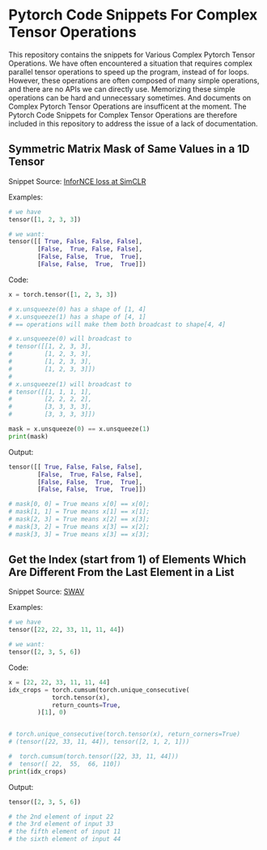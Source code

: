 # Pytorch Code Snippets For Complex Tensor Operations

This repository contains the snippets for Various Complex Pytorch Tensor Operations.
We have often encountered a situation that requires complex parallel tensor operations to speed up the program, instead of for loops.
However, these operations are often composed of many simple operations, and there are no APIs we can directly use.
Memorizing these simple operations can be hard and unnecessary sometimes.
And documents on Complex Pytorch Tensor Operations are insufficent at the moment.
The Pytorch Code Snippets for Complex Tensor Operations are therefore included in this repository to address the issue of a lack of documentation.


## Symmetric Matrix Mask of Same Values in a 1D Tensor
Snippet Source: [InforNCE loss at SimCLR](https://github.com/sthalles/SimCLR/blob/1848fc934ad844ae630e6c452300433fe99acfd9/simclr.py#L26)

Examples: 
```python
# we have
tensor([1, 2, 3, 3])

# we want: 
tensor([[ True, False, False, False],
        [False,  True, False, False],
        [False, False,  True,  True],
        [False, False,  True,  True]])
```

Code:
```python
x = torch.tensor([1, 2, 3, 3])

# x.unsqueeze(0) has a shape of [1, 4]
# x.unsqueeze(1) has a shape of [4, 1]
# == operations will make them both broadcast to shape[4, 4]

# x.unsqueeze(0) will broadcast to
# tensor([[1, 2, 3, 3],
#         [1, 2, 3, 3],
#         [1, 2, 3, 3],
#         [1, 2, 3, 3]]) 
# 
# x.unsqueeze(1) will broadcast to
# tensor([[1, 1, 1, 1],
#         [2, 2, 2, 2],
#         [3, 3, 3, 3],
#         [3, 3, 3, 3]])

mask = x.unsqueeze(0) == x.unsqueeze(1)
print(mask)
```
Output:
```python
tensor([[ True, False, False, False],
        [False,  True, False, False],
        [False, False,  True,  True],
        [False, False,  True,  True]])

# mask[0, 0] = True means x[0] == x[0]; 
# mask[1, 1] = True means x[1] == x[1]; 
# mask[2, 3] = True means x[2] == x[3]; 
# mask[3, 2] = True means x[3] == x[2]; 
# mask[3, 3] = True means x[3] == x[3];
```


## Get the Index (start from 1) of Elements Which Are Different From the Last Element in a List
Snippet Source: [SWAV](https://github.com/facebookresearch/swav/blob/5e073db0cc69dea22aa75e92bfdd75011e888f28/src/resnet50.py#L308)

Examples: 
```python
# we have
tensor([22, 22, 33, 11, 11, 44])

# we want: 
tensor([2, 3, 5, 6])
```

Code:
```python
x = [22, 22, 33, 11, 11, 44]
idx_crops = torch.cumsum(torch.unique_consecutive(
            torch.tensor(x),
            return_counts=True,
        )[1], 0)


# torch.unique_consecutive(torch.tensor(x), return_corners=True)
# (tensor([22, 33, 11, 44]), tensor([2, 1, 2, 1]))

#  torch.cumsum(torch.tensor([22, 33, 11, 44]))
#  tensor([ 22,  55,  66, 110])
print(idx_crops)
```
Output:
```python
tensor([2, 3, 5, 6])

# the 2nd element of input 22
# the 3rd element of input 33
# the fifth element of input 11
# the sixth element of input 44

```